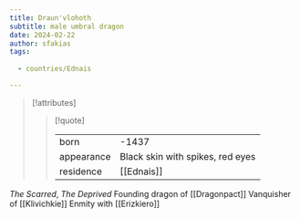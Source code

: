```yaml
---
title: Draun'vlohoth
subtitle: male umbral dragon
date: 2024-02-22
author: sfakias
tags:
  
  - countries/Ednais

---
```

> [!attributes]
> 
> > [!quote]
> >
> > | | |
> > | --- | --- |
> > | born | -1437 |
> > | appearance | Black skin with spikes, red eyes |
> > | residence | [[Ednais]] |

*The Scarred*, *The Deprived*
Founding dragon of [[Dragonpact]]
Vanquisher of [[Klivichkie]]
Enmity with [[Erizkiero]]
